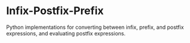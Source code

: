 # Infix-Postfix-Prefix
Python implementations for converting between infix, prefix, and postfix expressions, and evaluating postfix expressions.
